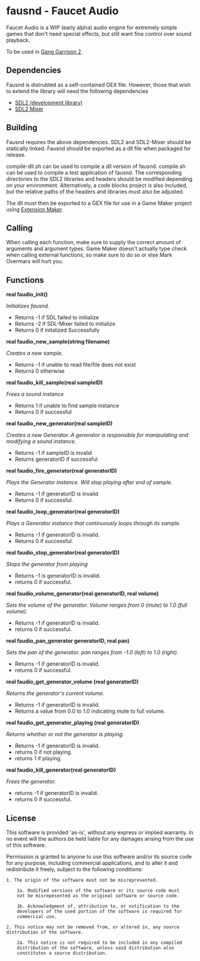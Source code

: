 fausnd - Faucet Audio
======
Faucet Audio is a WIP (early alpha) audio engine for extremely simple games that don't need special effects, but still want fine control over sound playback.

To be used in [Gang Garrison 2](http://ganggarrison.com/).


Dependencies
------------
Fausnd is distrubted as a self-contained GEX file. However, those that wish to extend the library will need the following dependencies
* [SDL2 (development library)](http://www.libsdl.org/download-2.0.php)
* [SDL2 Mixer](http://www.libsdl.org/projects/SDL_mixer/)

Building
---------
Fausnd requires the above dependencies. SDL2 and SDL2-Mixer should be statically linked. Fausnd should be exported as a dll file when packaged for release.

compile-dll.sh can be used to compile a dll version of fausnd. compile.sh can be used to compile a test application of fausnd. The corresponding directories to the SDL2 libraries and headers should be modified depending on your environment. Alternatively, a code blocks project is also included, but the relative paths of the headers and libraries must also be adjusted.

The dll must then be exported to a GEX file for use in a Game Maker project using [Extension Maker](sandbox.yoyogames.com/make/extensions).

Calling
-------
When calling each function, make sure to supply the correct amount of arguments and argument types. Game Maker doesn't actually type check when calling external functions, so make sure to do so or else Mark Overmars will hurt you.

Functions
---------
**real faudio_init()**

  *Initializes fausnd.*
  * Returns -1 if SDL failed to initialize
  * Returns -2 if SDL-Mixer failed to initialize
  * Returns 0 if initalized Successfully
  
  
**real faudio_new_sample(string filename)**

  *Creates a new sample.*
  * Returns -1 if unable to read file/file does not exist
  * Returns 0 otherwise
  
  
**real faudio_kill_sample(real sampleID)**

  *Frees a sound instance*
  * Returns 1 if unable to find sample instance
  * Returns 0 if successful
  
  
**real faudio_new_generator(real sampleID)**

  *Creates a new Generator. A generator is responsible for manipulating and modifying a sound instance.*
  * Returns -1 if sampleID is invalid
  * Returns generatorID if successful
  
  
**real faudio_fire_generator(real generatorID)**

  *Plays the Generator instance. Will stop playing after end of sample.*
  * Returns -1 if generatorID is invalid
  * Returns 0 if successful.
  
  
**real faudio_loop_generator(real generatorID)**

  *Plays a Generator instance that continuously loops through its sample.*
  * Returns -1 if generatorID is invalid.
  * Returns 0 if successful.
  
  
**real faudio_stop_generator(real generatorID)**

  *Stops the generator from playing*
  * Returns -1 is generatorID is invalid.
  * returns 0 if successful.
  
  
**real faudio_volume_generator(real generatorID, real volume)**

  *Sets the volume of the generator. Volume ranges from 0 (mute) to 1.0 (full volume).*
  * Returns -1 if generatorID is invalid.
  * returns 0 if successful.
  
  
**real faudio_pan_generator generatorID, real pan)**

  *Sets the pan of the generator. pan ranges from -1.0 (left) to 1.0 (right).*
  * Returns -1 if generatorID is invalid.
  * returns 0 if successful.
  
**real faudio_get_generator_volume (real generatorID)**

  *Returns the generator's current volume.*
  * Returns -1 if generatorID is invalid.
  * Returns a value from 0.0 to 1.0 indicating mute to full volume.

**real faudio_get_generator_playing (real generatorID)**

  *Returns whether or not the generator is playing.*
  * Returns -1 if generatorID is invalid.
  * returns 0 if not playing.
  * returns 1 if playing.
  
  
**real faudio_kill_generator(real generatorID)**

  *Frees the generator.*
  * returns -1 if generatorID is invalid.
  * returns 0 if successful.
  
  
  
License
-------
This software is provided 'as-is', without any express or implied
warranty. In no event will the authors be held liable for any damages
arising from the use of this software.

Permission is granted to anyone to use this software and/or its source
code for any purpose, including commercial applications, and to alter
it and redistribute it freely, subject to the following conditions:

    1. The origin of the software must not be misrepresented.

        1a. Modified versions of the software or its source code must
        not be misrepesented as the original software or source code.

        1b. Acknowledgment of, attribution to, or notification to the
        developers of the used portion of the software is required for
        commercial use.

    2. This notice may not be removed from, or altered in, any source
    distribution of the software.

        2a. This notice is not required to be included in any compiled
        distribution of the software, unless said distribution also
        constitutes a source distribution.
